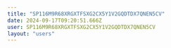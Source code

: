 ```yaml
---
title: "SP116M9R68XRGXTFSXG2CX5Y1V2GQDTDX7QNEN5CV"
date: 2024-09-17T09:20:51.666Z
user: SP116M9R68XRGXTFSXG2CX5Y1V2GQDTDX7QNEN5CV
layout: "users"
---
```

    